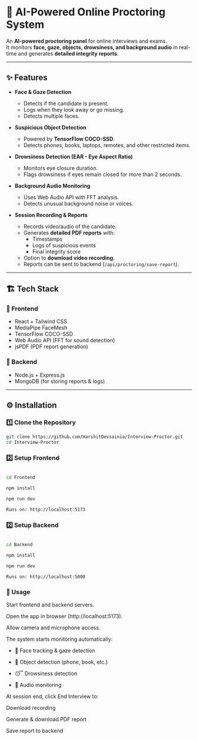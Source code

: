 # 🎥 AI-Powered Online Proctoring System

An **AI-powered proctoring panel** for online interviews and exams.  
It monitors **face, gaze, objects, drowsiness, and background audio** in real-time and generates **detailed integrity reports**.

---

## ✨ Features

- **Face & Gaze Detection**

  - Detects if the candidate is present.
  - Logs when they look away or go missing.
  - Detects multiple faces.

- **Suspicious Object Detection**

  - Powered by **TensorFlow COCO-SSD**.
  - Detects phones, books, laptops, remotes, and other restricted items.

- **Drowsiness Detection (EAR - Eye Aspect Ratio)**

  - Monitors eye closure duration.
  - Flags drowsiness if eyes remain closed for more than 2 seconds.

- **Background Audio Monitoring**

  - Uses Web Audio API with FFT analysis.
  - Detects unusual background noise or voices.

- **Session Recording & Reports**
  - Records video/audio of the candidate.
  - Generates **detailed PDF reports** with:
    - Timestamps
    - Logs of suspicious events
    - Final integrity score
  - Option to **download video recording**.
  - Reports can be sent to backend (`/api/proctoring/save-report`).

---

## 🏗 Tech Stack

### 🔹 Frontend

- React + Tailwind CSS
- MediaPipe FaceMesh
- TensorFlow COCO-SSD
- Web Audio API (FFT for sound detection)
- jsPDF (PDF report generation)

### 🔹 Backend

- Node.js + Express.js
- MongoDB (for storing reports & logs)

---

## ⚙️ Installation

### 1️⃣ Clone the Repository

```bash
git clone https://github.com/HarshitDevsainia/Interview-Proctor.git
cd Interview-Proctor
```

### 2️⃣ Setup Frontend

```bash

cd Frontend

npm install

npm run dev

Runs on: http://localhost:5173

```

### 2️⃣ Setup Backend

```bash

cd Backend

npm install

npm run dev

Runs on: http://localhost:5000

```


### 🚀 Usage

Start frontend and backend servers.

Open the app in browser (http://localhost:5173).

Allow camera and microphone access.

The system starts monitoring automatically:

- 👀 Face tracking & gaze detection

- 📱 Object detection (phone, book, etc.)

- 😴 Drowsiness detection

- 🎤 Audio monitoring

At session end, click End Interview to:

Download recording

Generate & download PDF report

Save report to backend